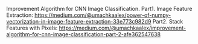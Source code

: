 Improvement Algorithm for CNN Image Classification.
Part1. Image Feature Extraction: https://medium.com/@umachkaalex/power-of-numpy-vectorization-in-image-feature-extraction-33e773c982d9
Part2. Stack Features with Pixels: https://medium.com/@umachkaalex/improvement-algorithm-for-cnn-image-classification-part-2-afe362547638
